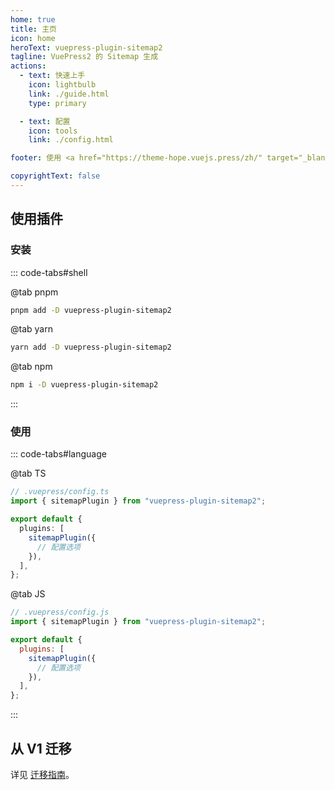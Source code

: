 ```yaml
---
home: true
title: 主页
icon: home
heroText: vuepress-plugin-sitemap2
tagline: VuePress2 的 Sitemap 生成
actions:
  - text: 快速上手
    icon: lightbulb
    link: ./guide.html
    type: primary

  - text: 配置
    icon: tools
    link: ./config.html

footer: 使用 <a href="https://theme-hope.vuejs.press/zh/" target="_blank">VuePress Theme Hope</a> 主题 | MIT 协议, 版权所有 © 2019-present Mr.Hope

copyrightText: false
---
```


## 使用插件

### 安装

::: code-tabs#shell

@tab pnpm

```bash
pnpm add -D vuepress-plugin-sitemap2
```

@tab yarn

```bash
yarn add -D vuepress-plugin-sitemap2
```

@tab npm

```bash
npm i -D vuepress-plugin-sitemap2
```

:::

### 使用

::: code-tabs#language

@tab TS

```ts
// .vuepress/config.ts
import { sitemapPlugin } from "vuepress-plugin-sitemap2";

export default {
  plugins: [
    sitemapPlugin({
      // 配置选项
    }),
  ],
};
```

@tab JS

```js
// .vuepress/config.js
import { sitemapPlugin } from "vuepress-plugin-sitemap2";

export default {
  plugins: [
    sitemapPlugin({
      // 配置选项
    }),
  ],
};
```

:::

## 从 V1 迁移

详见 [迁移指南](./migration.md)。
